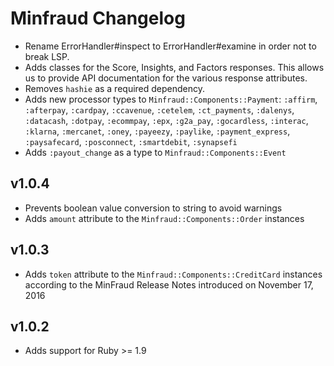 # Minfraud Changelog

* Rename ErrorHandler#inspect to ErrorHandler#examine in order not to break LSP.
* Adds classes for the Score, Insights, and Factors responses. This allows
  us to provide API documentation for the various response attributes.
* Removes `hashie` as a required dependency.
* Adds new processor types to `Minfraud::Components::Payment`: `:affirm`,
  `:afterpay`, `:cardpay`, `:ccavenue`, `:cetelem`, `:ct_payments`, `:dalenys`,
  `:datacash`, `:dotpay`, `:ecommpay`, `:epx`, `:g2a_pay`, `:gocardless`,
  `:interac`, `:klarna`, `:mercanet`, `:oney`, `:payeezy`, `:paylike`,
  `:payment_express`, `:paysafecard`, `:posconnect`, `:smartdebit`,
  `:synapsefi`
* Adds `:payout_change` as a type to `Minfraud::Components::Event`

## v1.0.4

* Prevents boolean value conversion to string to avoid warnings
* Adds `amount` attribute to the `Minfraud::Components::Order` instances

## v1.0.3
* Adds `token` attribute to the `Minfraud::Components::CreditCard` instances
according to the MinFraud Release Notes introduced on November 17, 2016

## v1.0.2

* Adds support for Ruby >= 1.9
